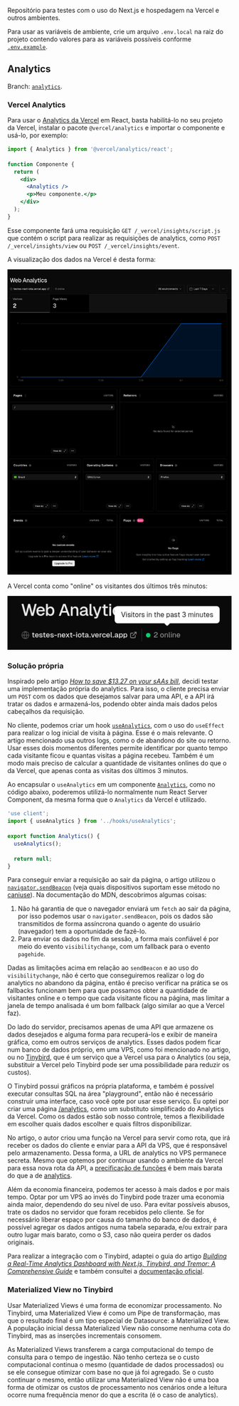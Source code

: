 Repositório para testes com o uso do Next.js e hospedagem na Vercel e outros ambientes.

Para usar as variáveis de ambiente, crie um arquivo `.env.local` na raiz do projeto contendo valores para as variáveis possíveis conforme [`.env.example`](.env.example).

## Analytics

Branch: [`analytics`](https://github.com/Rafatcb/testes-next/tree/analytics).

### Vercel Analytics

Para usar o [Analytics da Vercel](https://vercel.com/docs/analytics) em React, basta habilitá-lo no seu projeto da Vercel, instalar o pacote `@vercel/analytics` e importar o componente e usá-lo, por exemplo:

```jsx
import { Analytics } from '@vercel/analytics/react';

function Componente {
  return (
    <div>
      <Analytics />
      <p>Meu componente.</p>
    </div>
  );
}
```

Esse componente fará uma requisição `GET /_vercel/insights/script.js` que contém o script para realizar as requisições de analytics, como `POST /_vercel/insights/view` ou `POST /_vercel/insights/event`.

A visualização dos dados na Vercel é desta forma:

![Gráfico para quantidade de visitantes únicos por dia e para visualizações de páginas por dia. Tabelas para as páginas visitadas, referrers, países, sistemas operacionais, navegadores, eventos e flags.](./public/vercel-analytics.png)

A Vercel conta como "online" os visitantes dos últimos três minutos:

![Tooltip "Visitors in the past 3 minutes"](./public/vercel-online-count.png)

### Solução própria

Inspirado pelo artigo [_How to save $13.27 on your sAAs bill_](https://dgerrells.com/blog/how-to-save-13-27-on-your-saas-bill), decidi testar uma implementação própria do analytics. Para isso, o cliente precisa enviar um `POST` com os dados que desejamos salvar para uma API, e a API irá tratar os dados e armazená-los, podendo obter ainda mais dados pelos cabeçalhos da requisição.

No cliente, podemos criar um hook [`useAnalytics`](./app/hooks/useAnalytics.tsx), com o uso do `useEffect` para realizar o log inicial de visita à página. Esse é o mais relevante. O artigo mencionado usa outros logs, como o de abandono do site ou retorno. Usar esses dois momentos diferentes permite identificar por quanto tempo cada visitante ficou e quantas visitas a página recebeu. Também é um modo mais preciso de calcular a quantidade de visitantes onlines do que o da Vercel, que apenas conta as visitas dos últimos 3 minutos.

Ao encapsular o `useAnalytics` em um componente [`Analytics`](./app/components/Analytics.tsx), como no código abaixo, poderemos utilizá-lo normalmente num React Server Component, da mesma forma que o `Analytics` da Vercel é utilizado.

```jsx
'use client';
import { useAnalytics } from '../hooks/useAnalytics';

export function Analytics() {
  useAnalytics();

  return null;
}
```

Para conseguir enviar a requisição ao sair da página, o artigo utilizou o [`navigator.sendBeacon`](https://developer.mozilla.org/en-US/docs/Web/API/Navigator/sendBeacon) (veja quais dispositivos suportam esse método no [caniuse](https://developer.mozilla.org/en-US/docs/Web/API/Navigator/sendBeacon)). Na documentação do MDN, descobrimos algumas coisas:

1. Não há garantia de que o navegador enviará um `fetch` ao sair da página, por isso podemos usar o `navigator.sendBeacon`, pois os dados são transmitidos de forma assíncrona quando o agente do usuário (navegador) tem a oportunidade de fazê-lo.
2. Para enviar os dados no fim da sessão, a forma mais confiável é por meio do evento `visibilitychange`, com um fallback para o evento `pagehide`.

Dadas as limitações acima em relação ao `sendBeacon` e ao uso do `visibilitychange`, não é certo que conseguiremos realizar o log do analytics no abandono da página, então é preciso verificar na prática se os fallbacks funcionam bem para que possamos obter a quantidade de visitantes online e o tempo que cada visitante ficou na página, mas limitar a janela de tempo analisada é um bom fallback (algo similar ao que a Vercel faz).

Do lado do servidor, precisamos apenas de uma API que armazene os dados desejados e alguma forma para recuperá-los e exibir de maneira gráfica, como em outros serviços de analytics. Esses dados podem ficar num banco de dados próprio, em uma VPS, como foi mencionado no artigo, ou no [Tinybird](https://tinybird.co), que é um serviço que a Vercel usa para o Analytics (ou seja, substituir a Vercel pelo Tinybird pode ser uma possibilidade para reduzir os custos).

O Tinybird possui gráficos na própria plataforma, e também é possível executar consultas SQL na área "playground", então não é necessário construir uma interface, caso você opte por usar esse serviço. Eu optei por criar uma página [/analytics](./app/analytics/page.tsx), como um substituto simplificado do Analytics da Vercel. Como os dados estão sob nosso controle, temos a flexibilidade em escolher quais dados escolher e quais filtros disponibilizar.

No artigo, o autor criou uma função na Vercel para servir como rota, que irá receber os dados do cliente e enviar para a API da VPS, que é responsável pelo armazenamento. Dessa forma, a URL de analytics no VPS permanece secreta. Mesmo que optemos por continuar usando o ambiente da Vercel para essa nova rota da API, a [precificação de funções](https://vercel.com/docs/functions/usage-and-pricing) é bem mais barata do que a de [analytics](https://vercel.com/docs/analytics/limits-and-pricing).

Além da economia financeira, podemos ter acesso à mais dados e por mais tempo. Optar por um VPS ao invés do Tinybird pode trazer uma economia ainda maior, dependendo do seu nível de uso. Para evitar possíveis abusos, trate os dados no servidor que foram recebidos pelo cliente. Se for necessário liberar espaço por causa do tamanho do banco de dados, é possível agregar os dados antigos numa tabela separada, e/ou extrair para outro lugar mais barato, como o S3, caso não queira perder os dados originais.

Para realizar a integração com o Tinybird, adaptei o guia do artigo [_Building a Real-Time Analytics Dashboard with Next.js, Tinybird, and Tremor: A Comprehensive Guide_](https://dev.to/mfts/building-a-real-time-analytics-dashboard-with-nextjs-tinybird-and-tremor-a-comprehensive-guide-15k0) e também consultei a [documentação oficial](https://www.tinybird.co/docs/).

### Materialized View no Tinybird

Usar Materialized Views é uma forma de economizar processamento. No Tinybird, uma Materialized View é como um Pipe de transformação, mas que o resultado final é um tipo especial de Datasource: a Materialized View. A população inicial dessa Materialized View não consome nenhuma cota do Tinybird, mas as inserções incrementais consomem.

As Materialized Views transferem a carga computacional do tempo de consulta para o tempo de ingestão. Não tenho certeza se o custo computacional continua o mesmo (quantidade de dados processados) ou se ele consegue otimizar com base no que já foi agregado. Se o custo continuar o mesmo, então utilizar uma Materialized View não é uma boa forma de otimizar os custos de processamento nos cenários onde a leitura ocorre numa frequência menor do que a escrita (é o caso de analytics).
